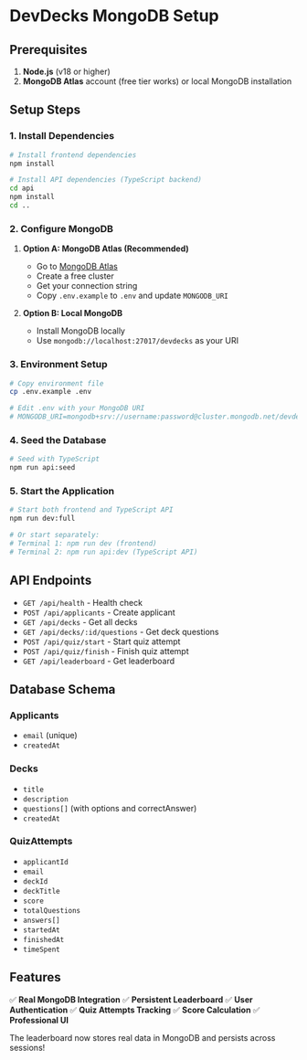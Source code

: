# DevDecks MongoDB Setup

## Prerequisites

1. **Node.js** (v18 or higher)
2. **MongoDB Atlas** account (free tier works) or local MongoDB installation

## Setup Steps

### 1. Install Dependencies

```bash
# Install frontend dependencies
npm install

# Install API dependencies (TypeScript backend)
cd api
npm install
cd ..
```

### 2. Configure MongoDB

1. **Option A: MongoDB Atlas (Recommended)**
   - Go to [MongoDB Atlas](https://www.mongodb.com/atlas)
   - Create a free cluster
   - Get your connection string
   - Copy `.env.example` to `.env` and update `MONGODB_URI`

2. **Option B: Local MongoDB**
   - Install MongoDB locally
   - Use `mongodb://localhost:27017/devdecks` as your URI

### 3. Environment Setup

```bash
# Copy environment file
cp .env.example .env

# Edit .env with your MongoDB URI
# MONGODB_URI=mongodb+srv://username:password@cluster.mongodb.net/devdecks
```

### 4. Seed the Database

```bash
# Seed with TypeScript
npm run api:seed
```

### 5. Start the Application

```bash
# Start both frontend and TypeScript API
npm run dev:full

# Or start separately:
# Terminal 1: npm run dev (frontend)
# Terminal 2: npm run api:dev (TypeScript API)
```

## API Endpoints

- `GET /api/health` - Health check
- `POST /api/applicants` - Create applicant
- `GET /api/decks` - Get all decks
- `GET /api/decks/:id/questions` - Get deck questions
- `POST /api/quiz/start` - Start quiz attempt
- `POST /api/quiz/finish` - Finish quiz attempt
- `GET /api/leaderboard` - Get leaderboard

## Database Schema

### Applicants

- `email` (unique)
- `createdAt`

### Decks

- `title`
- `description`
- `questions[]` (with options and correctAnswer)
- `createdAt`

### QuizAttempts

- `applicantId`
- `email`
- `deckId`
- `deckTitle`
- `score`
- `totalQuestions`
- `answers[]`
- `startedAt`
- `finishedAt`
- `timeSpent`

## Features

✅ **Real MongoDB Integration**
✅ **Persistent Leaderboard**
✅ **User Authentication**
✅ **Quiz Attempts Tracking**
✅ **Score Calculation**
✅ **Professional UI**

The leaderboard now stores real data in MongoDB and persists across sessions!
